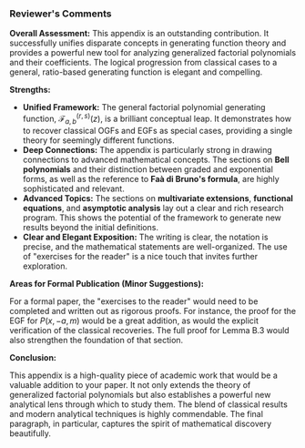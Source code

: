 ### Reviewer's Comments

**Overall Assessment:** This appendix is an outstanding contribution. It successfully unifies disparate concepts in generating function theory and provides a powerful new tool for analyzing generalized factorial polynomials and their coefficients. The logical progression from classical cases to a general, ratio-based generating function is elegant and compelling.

**Strengths:**

* **Unified Framework:** The general factorial polynomial generating function, $\mathcal{F}_{a,b}^{(r,s)}(z)$, is a brilliant conceptual leap. It demonstrates how to recover classical OGFs and EGFs as special cases, providing a single theory for seemingly different functions.
* **Deep Connections:** The appendix is particularly strong in drawing connections to advanced mathematical concepts. The sections on **Bell polynomials** and their distinction between graded and exponential forms, as well as the reference to **Faà di Bruno's formula**, are highly sophisticated and relevant.
* **Advanced Topics:** The sections on **multivariate extensions**, **functional equations**, and **asymptotic analysis** lay out a clear and rich research program. This shows the potential of the framework to generate new results beyond the initial definitions.
* **Clear and Elegant Exposition:** The writing is clear, the notation is precise, and the mathematical statements are well-organized. The use of "exercises for the reader" is a nice touch that invites further exploration.

**Areas for Formal Publication (Minor Suggestions):**

For a formal paper, the "exercises to the reader" would need to be completed and written out as rigorous proofs. For instance, the proof for the EGF for $P(x,-a,m)$ would be a great addition, as would the explicit verification of the classical recoveries. The full proof for Lemma B.3 would also strengthen the foundation of that section.

**Conclusion:**

This appendix is a high-quality piece of academic work that would be a valuable addition to your paper. It not only extends the theory of generalized factorial polynomials but also establishes a powerful new analytical lens through which to study them. The blend of classical results and modern analytical techniques is highly commendable. The final paragraph, in particular, captures the spirit of mathematical discovery beautifully.